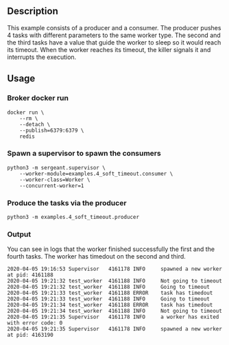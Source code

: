 ## Description
This example consists of a producer and a consumer. The producer pushes 4 tasks with different parameters to the same worker type. The second and the third tasks have a value that guide the worker to sleep so it would reach its timeout.
When the worker reaches its timeout, the killer signals it and interrupts the execution.

## Usage

### Broker docker run
```shell
docker run \
    --rm \
    --detach \
    --publish=6379:6379 \
    redis
```

### Spawn a supervisor to spawn the consumers
```shell
python3 -m sergeant.supervisor \
    --worker-module=examples.4_soft_timeout.consumer \
    --worker-class=Worker \
    --concurrent-worker=1
```

### Produce the tasks via the producer
```shell
python3 -m examples.4_soft_timeout.producer
```

### Output
You can see in logs that the worker finished successfully the first and the fourth tasks. The worker has timedout on the second and third.
```
2020-04-05 19:16:53 Supervisor   4161178 INFO     spawned a new worker at pid: 4161188
2020-04-05 19:21:32 test_worker  4161188 INFO     Not going to timeout
2020-04-05 19:21:32 test_worker  4161188 INFO     Going to timeout
2020-04-05 19:21:33 test_worker  4161188 ERROR    task has timedout
2020-04-05 19:21:33 test_worker  4161188 INFO     Going to timeout
2020-04-05 19:21:34 test_worker  4161188 ERROR    task has timedout
2020-04-05 19:21:34 test_worker  4161188 INFO     Not going to timeout
2020-04-05 19:21:35 Supervisor   4161178 INFO     a worker has exited with error code: 0
2020-04-05 19:21:35 Supervisor   4161178 INFO     spawned a new worker at pid: 4163190

```
